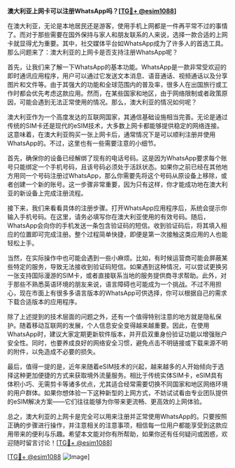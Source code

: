 **澳大利亚上网卡可以注册WhatsApp吗？[[TG💪+ @esim1088](https://t.me/s/esim1088)]**

在澳大利亚，无论是本地居民还是游客，使用手机上网都是一件再平常不过的事情了。而对于那些需要在国外保持与家人和朋友联系的人来说，选择一款合适的上网卡就显得尤为重要。其中，社交媒体平台如WhatsApp成为了许多人的首选工具。那么问题来了：澳大利亚的上网卡是否支持注册WhatsApp呢？

首先，让我们来了解一下WhatsApp的基本功能。WhatsApp是一款非常受欢迎的即时通讯应用程序，用户可以通过它发送文本消息、语音通话、视频通话以及分享图片和文件等。由于其强大的功能和全球范围内的普及率，很多人在出国旅行或工作时都会优先考虑这款应用。然而，在某些国家和地区，由于网络限制或者政策原因，可能会遇到无法正常使用的情况。那么，澳大利亚的情况如何呢？

澳大利亚作为一个高度发达的互联网国家，其通信基础设施相当完善。无论是通过传统的SIM卡还是现代的eSIM技术，大多数上网卡都能够提供稳定的网络连接。这意味着，在澳大利亚购买一张上网卡后，通常情况下是可以顺利注册并使用WhatsApp的。不过，这里也有一些需要注意的小细节。

首先，确保你的设备已经解绑了现有的电话号码。这是因为WhatsApp要求每个账号只能绑定一个手机号码，且该号码必须处于活跃状态。如果你之前已经在其他地方用同一个号码注册过WhatsApp，那么你需要先将这个号码从原设备上移除，或者创建一个新的账号。这一步骤非常重要，因为只有这样，你才能成功地在澳大利亚的新设备上完成注册流程。

接下来，我们来看看具体的注册步骤。打开WhatsApp应用程序后，系统会提示你输入手机号码。在这里，请务必填写你在澳大利亚使用的有效号码。随后，WhatsApp会向你的手机发送一条包含验证码的短信。收到验证码后，将其填入相应的位置即可完成注册。整个过程简单快捷，即便是第一次接触这类应用的人也能轻松上手。

当然，在实际操作中也可能会遇到一些小麻烦。比如，有时候运营商可能会屏蔽某些特定的服务，导致无法接收到验证码短信。如果遇到这种情况，可以尝试更换另一张支持国际漫游的SIM卡，或者直接联系当地的服务提供商寻求帮助。此外，对于那些不熟悉英语环境的朋友来说，语言障碍也可能成为一个挑战。不过不用担心，现在市面上有很多多语言版本的WhatsApp可供选择，你可以根据自己的需求下载合适版本的应用程序。

除了上述提到的技术层面的问题之外，还有一个值得特别注意的地方就是隐私保护。随着移动互联网的发展，个人信息安全变得越来越重要。因此，在使用WhatsApp时，建议大家定期更新软件版本，并开启双重身份验证功能以增强账户安全性。同时，也要养成良好的网络安全习惯，避免点击不明链接或下载来源不明的附件，以免造成不必要的损失。

最后，值得一提的是，近年来随着eSIM技术的兴起，越来越多的人开始倾向于选择这种更加便捷的方式来获取境外流量服务。相比于传统实体SIM卡，eSIM具有体积小巧、无需剪卡等诸多优点，尤其适合经常需要切换不同国家和地区网络环境的用户群体。如果你想体验一下这种新型的上网方式，不妨试试看由专业团队提供的eSIM解决方案——它们往往能够为你带来更流畅、更高效的上网体验。

总之，澳大利亚的上网卡是完全可以用来注册并正常使用WhatsApp的。只要按照正确的步骤进行操作，并注意相关的注意事项，相信每一位用户都能享受到这款应用带来的便利与乐趣。希望本文能对你有所帮助，如果你还有任何疑问或困惑，欢迎随时留言讨论！[[TG💪+ @esim1088](https://t.me/s/esim1088)]

[[TG💪+ @esim1088](https://t.me/s/esim1088) ![Image](https://i.postimg.cc/4NQfJmqS/Snipaste-2025-05-13-00-14-12.png)]